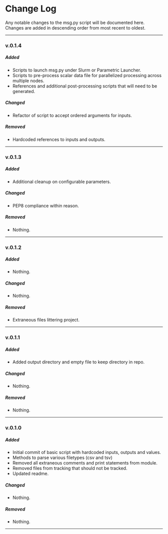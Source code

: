 # Change Log
Any notable changes to the msg.py script will be documented here.
Changes are added in descending order from most recent to oldest.

---
### v.0.1.4

##### Added
- Scripts to launch msg.py under Slurm or Parametric Launcher.
- Scripts to pre-process scalar data file for parallelized processing across multiple nodes.
- References and additional post-processing scripts that will need to be generated. 

##### Changed
- Refactor of script to accept ordered arguments for inputs. 

##### Removed
- Hardcoded references to inputs and outputs. 

---
### v.0.1.3

##### Added
- Additional cleanup on configurable parameters.

##### Changed
- PEP8 compliance within reason.

##### Removed
- Nothing.

---
### v.0.1.2

##### Added
- Nothing.

##### Changed
- Nothing.

##### Removed
- Extraneous files littering project.

---
### v.0.1.1

##### Added
- Added output directory and empty file to keep directory in repo.

##### Changed
- Nothing.

##### Removed
- Nothing.

---
### v.0.1.0

##### Added
- Initial commit of basic script with hardcoded inputs, outputs and values.
- Methods to parse various filetypes (csv and tsv)
- Removed all extraneous comments and print statements from module.
- Removed files from tracking that should not be tracked.
- Updated readme.

##### Changed
- Nothing.

##### Removed
- Nothing.

---

